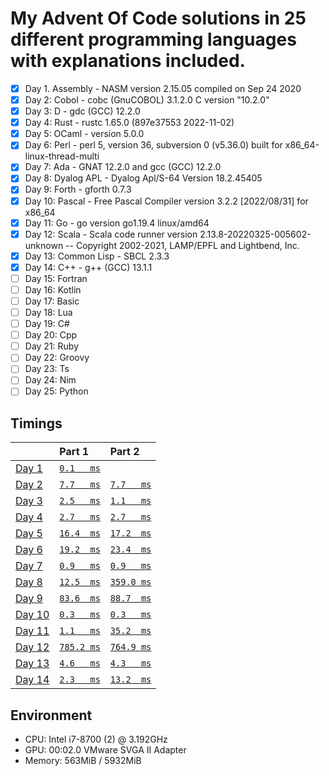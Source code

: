 # My Advent Of Code solutions in 25 different programming languages with explanations included.

- [X] Day 1. Assembly       - NASM version 2.15.05 compiled on Sep 24 2020
- [X] Day 2: Cobol          - cobc (GnuCOBOL) 3.1.2.0 C version "10.2.0"
- [X] Day 3: D              - gdc (GCC) 12.2.0
- [X] Day 4: Rust           - rustc 1.65.0 (897e37553 2022-11-02)
- [X] Day 5: OCaml          - version 5.0.0
- [X] Day 6: Perl           - perl 5, version 36, subversion 0 (v5.36.0) built for x86_64-linux-thread-multi
- [X] Day 7: Ada            - GNAT 12.2.0 and gcc (GCC) 12.2.0
- [X] Day 8: Dyalog APL     - Dyalog Apl/S-64 Version 18.2.45405
- [X] Day 9: Forth          - gforth 0.7.3
- [X] Day 10: Pascal        - Free Pascal Compiler version 3.2.2 [2022/08/31] for x86_64
- [X] Day 11: Go            - go version go1.19.4 linux/amd64
- [X] Day 12: Scala         - Scala code runner version 2.13.8-20220325-005602-unknown -- Copyright 2002-2021, LAMP/EPFL and Lightbend, Inc.
- [X] Day 13: Common Lisp   - SBCL 2.3.3
- [X] Day 14: C++           - g++ (GCC) 13.1.1
- [ ] Day 15: Fortran
- [ ] Day 16: Kotlin
- [ ] Day 17: Basic
- [ ] Day 18: Lua
- [ ] Day 19: C#
- [ ] Day 20: Cpp
- [ ] Day 21: Ruby
- [ ] Day 22: Groovy
- [ ] Day 23: Ts
- [ ] Day 24: Nim
- [ ] Day 25: Python

## Timings
|                                                | Part 1                             | Part 2                             |
|:-----------------------------------------------|:-----------------------------------|:-----------------------------------|
| [Day  1](https://adventofcode.com/2022/day/1)  | [`0.1   ms`](./day01/part1.asm)    |                                    |
| [Day  2](https://adventofcode.com/2022/day/2)  | [`7.7   ms`](./day02/part1.cob)    | [`7.7   ms`](./day02/part2.cob)    |
| [Day  3](https://adventofcode.com/2022/day/3)  | [`2.5   ms`](./day03/part1.d)      | [`1.1   ms`](./day03/part2.d)      |
| [Day  4](https://adventofcode.com/2022/day/4)  | [`2.7   ms`](./day04/part1.rs)     | [`2.7   ms`](./day04/part2.rs)     |
| [Day  5](https://adventofcode.com/2022/day/5)  | [`16.4  ms`](./day05/part1.ml)     | [`17.2  ms`](./day05/part2.ml)     |
| [Day  6](https://adventofcode.com/2022/day/6)  | [`19.2  ms`](./day06/part1.pl)     | [`23.4  ms`](./day06/part2.pl)     |
| [Day  7](https://adventofcode.com/2022/day/7)  | [`0.9   ms`](./day07/part1.adb)    | [`0.9   ms`](./day07/part2.adb)    |
| [Day  8](https://adventofcode.com/2022/day/8)  | [`12.5  ms`](./day08/part1.dyalog) | [`359.0 ms`](./day08/part2.dyalog) |
| [Day  9](https://adventofcode.com/2022/day/9)  | [`83.6  ms`](./day09/part1.fth)    | [`88.7  ms`](./day09/part2.fth)    |
| [Day 10](https://adventofcode.com/2022/day/10) | [`0.3   ms`](./day10/part1.pas)    | [`0.3   ms`](./day10/part2.pas)    |
| [Day 11](https://adventofcode.com/2022/day/11) | [`1.1   ms`](./day11/part1.go)     | [`35.2  ms`](./day11/part2.go)     |
| [Day 12](https://adventofcode.com/2022/day/12) | [`785.2 ms`](./day12/part1.scala)  | [`764.9 ms`](./day12/part2.scala)  |
| [Day 13](https://adventofcode.com/2022/day/13) | [`4.6   ms`](./day13/part1.lisp)   | [`4.3   ms`](./day13/part2.lisp)   |
| [Day 14](https://adventofcode.com/2022/day/14) | [`2.3   ms`](./day14/part1.cpp)    | [`13.2  ms`](./day14/part2.cpp)    |

## Environment
- CPU: Intel i7-8700 (2) @ 3.192GHz 
- GPU: 00:02.0 VMware SVGA II Adapter 
- Memory: 563MiB / 5932MiB
